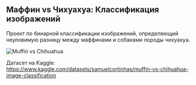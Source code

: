 ## Маффин vs Чихуахуа: Классификация изображений
Проект по бинарной классификации изображений, определяющий неуловимую разницу между маффинами и собаками породы чихуахуа.

![Muffin vs Chihuahua](images/meme.png)

Датасет на Kaggle: https://www.kaggle.com/datasets/samuelcortinhas/muffin-vs-chihuahua-image-classification

